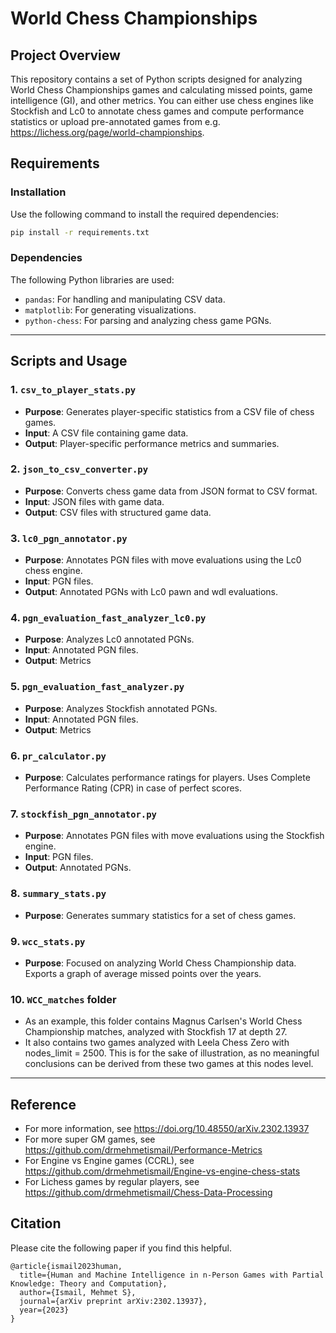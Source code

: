 # World Chess Championships

## Project Overview

This repository contains a set of Python scripts designed for analyzing World Chess Championships games and calculating missed points, game intelligence (GI), and other metrics. You can either use chess engines like Stockfish and Lc0 to annotate chess games and compute performance statistics or upload pre-annotated games from e.g. https://lichess.org/page/world-championships. 


## Requirements

### Installation
Use the following command to install the required dependencies:

```bash
pip install -r requirements.txt
```

### Dependencies
The following Python libraries are used:
- `pandas`: For handling and manipulating CSV data.
- `matplotlib`: For generating visualizations.
- `python-chess`: For parsing and analyzing chess game PGNs.

---

## Scripts and Usage

### 1. `csv_to_player_stats.py`
- **Purpose**: Generates player-specific statistics from a CSV file of chess games.
- **Input**: A CSV file containing game data.
- **Output**: Player-specific performance metrics and summaries.

### 2. `json_to_csv_converter.py`
- **Purpose**: Converts chess game data from JSON format to CSV format.
- **Input**: JSON files with game data.
- **Output**: CSV files with structured game data.

### 3. `lc0_pgn_annotator.py`
- **Purpose**: Annotates PGN files with move evaluations using the Lc0 chess engine.
- **Input**: PGN files.
- **Output**: Annotated PGNs with Lc0 pawn and wdl evaluations.

### 4. `pgn_evaluation_fast_analyzer_lc0.py`
- **Purpose**: Analyzes Lc0 annotated PGNs.
- **Input**: Annotated PGN files.
- **Output**: Metrics

### 5. `pgn_evaluation_fast_analyzer.py`
- **Purpose**: Analyzes Stockfish annotated PGNs.
- **Input**: Annotated PGN files.
- **Output**: Metrics

### 6. `pr_calculator.py`
- **Purpose**: Calculates performance ratings for players. Uses Complete Performance Rating (CPR) in case of perfect scores.

### 7. `stockfish_pgn_annotator.py`
- **Purpose**: Annotates PGN files with move evaluations using the Stockfish engine.
- **Input**: PGN files.
- **Output**: Annotated PGNs.

### 8. `summary_stats.py`
- **Purpose**: Generates summary statistics for a set of chess games.

### 9. `wcc_stats.py`
- **Purpose**: Focused on analyzing World Chess Championship data. Exports a graph of average missed points over the years.

### 10. `WCC_matches` folder
- As an example, this folder contains Magnus Carlsen's World Chess Championship matches, analyzed with Stockfish 17 at depth 27.
- It also contains two games analyzed with Leela Chess Zero with nodes_limit = 2500. This is for the sake of illustration, as no meaningful conclusions can be derived from these two games at this nodes level.
---

## Reference
- For more information, see https://doi.org/10.48550/arXiv.2302.13937
- For more super GM games, see https://github.com/drmehmetismail/Performance-Metrics
- For Engine vs Engine games (CCRL), see https://github.com/drmehmetismail/Engine-vs-engine-chess-stats
- For Lichess games by regular players, see https://github.com/drmehmetismail/Chess-Data-Processing

## Citation
Please cite the following paper if you find this helpful.
```
@article{ismail2023human,
  title={Human and Machine Intelligence in n-Person Games with Partial Knowledge: Theory and Computation},
  author={Ismail, Mehmet S},
  journal={arXiv preprint arXiv:2302.13937},
  year={2023}
}
```
